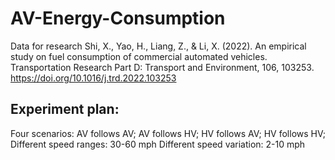 # AV-Energy-Consumption
Data for research Shi, X., Yao, H., Liang, Z., & Li, X. (2022). An empirical study on fuel consumption of commercial automated vehicles. Transportation Research Part D: Transport and Environment, 106, 103253. https://doi.org/10.1016/j.trd.2022.103253

## Experiment plan:
Four scenarios: AV follows AV; AV follows HV; HV follows AV; HV follows HV; <br>
Different speed ranges: 30-60 mph
Different speed variation: 2-10 mph
